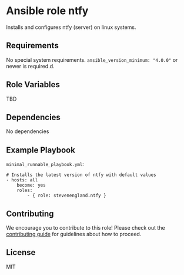 Ansible role ntfy
=========

Installs and configures ntfy (server) on linux systems.

Requirements
------------

No special system requirements. `ansible_version_minimum: "4.0.0"` or newer is required.d.

Role Variables
--------------

TBD

Dependencies
------------

No dependencies

Example Playbook
----------------

`minimal_runnable_playbook.yml`:

```
# Installs the latest version of ntfy with default values
- hosts: all
    become: yes
    roles:
        - { role: stevenengland.ntfy }
```

Contributing
-------

We encourage you to contribute to this role! Please check out the
[contributing guide](CONTRIBUTE.md) for guidelines about how to proceed.

License
-------

MIT
